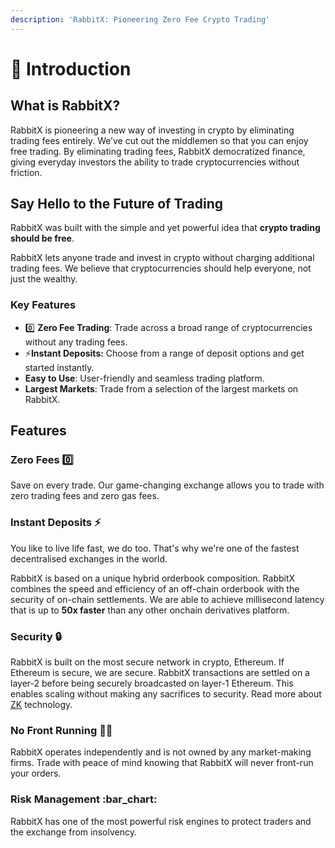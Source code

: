 ```yaml
---
description: 'RabbitX: Pioneering Zero Fee Crypto Trading'
---
```


# 👋 Introduction

## What is RabbitX?

RabbitX is pioneering a new way of investing in crypto by eliminating trading fees entirely. We’ve cut out the middlemen so that you can enjoy free trading. By eliminating trading fees, RabbitX democratized finance, giving everyday investors the ability to trade cryptocurrencies without friction.

## Say Hello to the Future of Trading

RabbitX was built with the simple and yet powerful idea that **crypto trading should be free**.&#x20;

RabbitX lets anyone trade and invest in crypto without charging additional trading fees. We believe that cryptocurrencies should help everyone, not just the wealthy.&#x20;

### Key Features

* 0️⃣ **Zero Fee Trading**: Trade across a broad range of cryptocurrencies without any trading fees.
* ⚡**Instant Deposits:** Choose from a range of  deposit options and get started instantly.
* **Easy to Use**: User-friendly and seamless trading platform.&#x20;
* **Largest Markets**: Trade from a selection of the largest markets on RabbitX.

## Features

### Zero Fees 0️⃣

Save on every trade. Our game-changing exchange allows you to trade with zero trading fees and zero gas fees.&#x20;

### **Instant Deposits** ⚡

You like to live life fast, we do too. That's why we're one of the fastest decentralised exchanges in the world.

RabbitX is based on a unique hybrid orderbook composition. RabbitX combines the speed and efficiency of an off-chain orderbook with the security of on-chain settlements. We are able to achieve millisecond latency that is up to **50x faster** than any other onchain derivatives platform.&#x20;

### Security 🔒

RabbitX is built on the most secure network in crypto, Ethereum. If Ethereum is secure, we are secure. RabbitX transactions are settled on a layer-2 before being securely broadcasted on layer-1 Ethereum. This enables scaling without making any sacrifices to security. Read more about [ZK](https://starkware.co/stark/) technology.&#x20;

### No Front Running 🏃‍♂️

RabbitX operates independently and is not owned by any market-making firms. Trade with peace of mind knowing that RabbitX will never front-run your orders.&#x20;

### Risk Management :bar\_chart:

RabbitX has one of the most powerful risk engines to protect traders and the exchange from insolvency.
